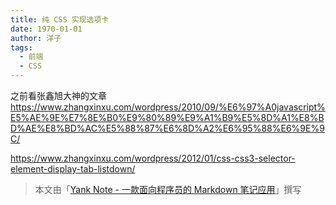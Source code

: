 ```yaml
---
title: 纯 CSS 实现选项卡
date: 1970-01-01
author: 洋子
tags:
  - 前端
  - CSS
---
```


之前看张鑫旭大神的文章
https://www.zhangxinxu.com/wordpress/2010/09/%E6%97%A0javascript%E5%AE%9E%E7%8E%B0%E9%80%89%E9%A1%B9%E5%8D%A1%E8%BD%AE%E8%BD%AC%E5%88%87%E6%8D%A2%E6%95%88%E6%9E%9C/

https://www.zhangxinxu.com/wordpress/2012/01/css-css3-selector-element-display-tab-listdown/

> 本文由「[Yank Note - 一款面向程序员的 Markdown 笔记应用](https://github.com/purocean/yn)」撰写
